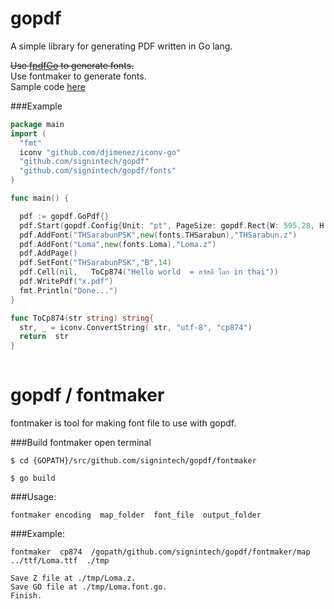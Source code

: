 gopdf
=====

A simple library for generating PDF written in Go lang.

<strike>Use [fpdfGo](https://github.com/signintech/fpdfGo) to generate fonts.</strike><br />
Use fontmaker to generate fonts.<br />
Sample code [here](https://github.com/oneplus1000/gopdfusecase) 

###Example
  ```go
  package main
  import (
	"fmt"
	iconv "github.com/djimenez/iconv-go"
	"github.com/signintech/gopdf"
	"github.com/signintech/gopdf/fonts"
  )

  func main() {

	pdf := gopdf.GoPdf{}
	pdf.Start(gopdf.Config{Unit: "pt", PageSize: gopdf.Rect{W: 595.28, H: 841.89}}) //A4
	pdf.AddFont("THSarabunPSK",new(fonts.THSarabun),"THSarabun.z")
	pdf.AddFont("Loma",new(fonts.Loma),"Loma.z")
	pdf.AddPage()
	pdf.SetFont("THSarabunPSK","B",14)
	pdf.Cell(nil,   ToCp874("Hello world  = สวัสดี โลก in thai"))
	pdf.WritePdf("x.pdf")
	fmt.Println("Done...")
  }

  func ToCp874(str string) string{
	str, _ = iconv.ConvertString( str, "utf-8", "cp874") 
	return  str
  }
	
  ```
gopdf / fontmaker
======
fontmaker is tool for making font file to use with gopdf.

###Build fontmaker
  open terminal 
  ```
  $ cd {GOPATH}/src/github.com/signintech/gopdf/fontmaker

  $ go build
  ```
###Usage:
  ```
  fontmaker encoding  map_folder  font_file  output_folder
  ```
###Example:
  ```
  fontmaker  cp874  /gopath/github.com/signintech/gopdf/fontmaker/map   ../ttf/Loma.ttf  ./tmp 
  ```
  ```
  Save Z file at ./tmp/Loma.z.
  Save GO file at ./tmp/Loma.font.go.
  Finish.
  ```

